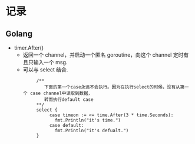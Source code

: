 # 记录

## Golang

+ timer.After()
    - 返回一个 channel，并启动一个匿名 goroutine，向这个 channel 定时有且只输入一个 msg.
    - 可以与 select 结合.
        ```golang
             /**
                下面的第一个case永远不会执行。因为在执行select的时候，没有从第一个 case channel中读取到数据，
                转而执行default case
             **/
             select {
                  case timeon := <= time.After(3 * time.Seconds):
            	    fmt.Println("it's time.")
                  case default:
            	    fmt.Println("it's defualt.")
             }
        ```